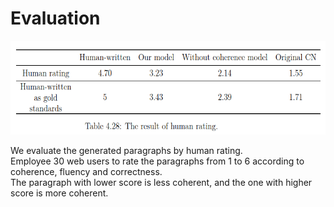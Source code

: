 # Evaluation

<p align="center">
  <img width="600" height="150" src="./experiment_generation_model.png">
</p>

We evaluate the generated paragraphs by human rating.  
Employee 30 web users to rate the paragraphs from 1 to 6 according to coherence, fluency and correctness.  
The paragraph with lower score is less coherent, and the one with higher score is more coherent.  
